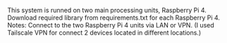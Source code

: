 This system is runned on two main processing units, Raspberry Pi 4. 
Download required library from requirements.txt for each Raspberry Pi 4. 
Notes: Connect to the two Raspberry Pi 4 units via LAN or VPN. (I used Tailscale VPN for connect 2 devices located in different locations.)

